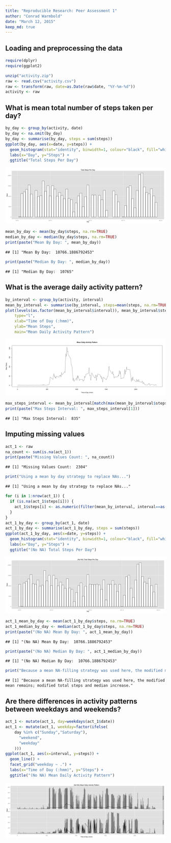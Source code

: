 ```yaml
---
title: "Reproducible Research: Peer Assessment 1"
author: "Conrad Warmbold"
date: "March 12, 2015"
keep_md: true
---
```




## Loading and preprocessing the data


```r
require(dplyr)
require(ggplot2)
```


```r
unzip("activity.zip")
raw <- read.csv("activity.csv")
raw <- transform(raw, date=as.Date(raw$date, "%Y-%m-%d"))
activity <- raw
```

## What is mean total number of steps taken per day?


```r
by_day <- group_by(activity, date)
by_day <- na.omit(by_day)
by_day <- summarise(by_day, steps = sum(steps))
ggplot(by_day, aes(x=date, y=steps)) +
  geom_histogram(stat="identity", binwidth=1, colour="black", fill="white") +
  labs(x="Day", y="Steps") +
  ggtitle("Total Steps Per Day")
```

![plot of chunk unnamed-chunk-4](figure/unnamed-chunk-4-1.png) 

```r
mean_by_day <- mean(by_day$steps, na.rm=TRUE)
median_by_day <- median(by_day$steps, na.rm=TRUE)
print(paste("Mean By Day: ", mean_by_day))
```

```
## [1] "Mean By Day:  10766.1886792453"
```

```r
print(paste("Median By Day: ", median_by_day))
```

```
## [1] "Median By Day:  10765"
```

## What is the average daily activity pattern?


```r
by_interval <- group_by(activity, interval)
mean_by_interval <- summarise(by_interval, steps=mean(steps, na.rm=TRUE))
plot(levels(as.factor(mean_by_interval$interval)), mean_by_interval$steps, 
    type="l",
    xlab="Time of Day (:hmm)",
    ylab="Mean Steps",
    main="Mean Daily Activity Pattern")
```

![plot of chunk unnamed-chunk-5](figure/unnamed-chunk-5-1.png) 

```r
max_steps_interval <- mean_by_interval[match(max(mean_by_interval$steps), mean_by_interval$steps),]
print(paste("Max Steps Interval: ", max_steps_interval[1]))
```

```
## [1] "Max Steps Interval:  835"
```

## Imputing missing values


```r
act_1 <- raw
na_count <- sum(is.na(act_1))
print(paste("Missing Values Count: ", na_count))
```

```
## [1] "Missing Values Count:  2304"
```

```r
print("Using a mean by day strategy to replace NAs...")
```

```
## [1] "Using a mean by day strategy to replace NAs..."
```

```r
for (i in 1:nrow(act_1)) {
  if (is.na(act_1$steps[i])) {
    act_1$steps[i] <- as.numeric(filter(mean_by_interval, interval==as.numeric(act_1[i,][3]))[2])
  }
}
act_1_by_day <- group_by(act_1, date)
act_1_by_day <- summarise(act_1_by_day, steps = sum(steps))
ggplot(act_1_by_day, aes(x=date, y=steps)) +
  geom_histogram(stat="identity", binwidth=1, colour="black", fill="white") +
  labs(x="Day", y="Steps") +
  ggtitle("(No NA) Total Steps Per Day")
```

![plot of chunk unnamed-chunk-6](figure/unnamed-chunk-6-1.png) 

```r
act_1_mean_by_day <- mean(act_1_by_day$steps, na.rm=TRUE)
act_1_median_by_day <- median(act_1_by_day$steps, na.rm=TRUE)
print(paste("(No NA) Mean By Day: ", act_1_mean_by_day))
```

```
## [1] "(No NA) Mean By Day:  10766.1886792453"
```

```r
print(paste("(No NA) Median By Day: ", act_1_median_by_day))
```

```
## [1] "(No NA) Median By Day:  10766.1886792453"
```

```r
print("Because a mean NA-filling strategy was used here, the modified mean remains; modified total steps and median increase.")
```

```
## [1] "Because a mean NA-filling strategy was used here, the modified mean remains; modified total steps and median increase."
```

## Are there differences in activity patterns between weekdays and weekends?


```r
act_1 <- mutate(act_1, day=weekdays(act_1$date))
act_1 <- mutate(act_1, weekday=factor(ifelse(
    day %in% c("Sunday","Saturday"),
      "weekend",
      "weekday"
    )))
ggplot(act_1, aes(x=interval, y=steps)) + 
  geom_line() + 
  facet_grid("weekday ~ .") +
  labs(x="Time of Day (:hmm)", y="Steps") +
  ggtitle("(No NA) Mean Daily Activity Pattern")
```

![plot of chunk unnamed-chunk-7](figure/unnamed-chunk-7-1.png) 
